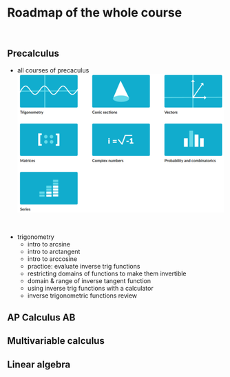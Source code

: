 # Roadmap of the whole course
</br>



## Precalculus
- all courses of precaculus
</br>![alt text](./images/course1/precalculus.jpg)
</br>

- trigonometry
  - intro to arcsine
  - intro to arctangent
  - intro to arccosine
  - practice: evaluate inverse trig functions
  - restricting domains of functions to make them invertible
  - domain & range of inverse tangent function
  - using inverse trig functions with a calculator
  - inverse trigonometric functions review
## AP Calculus AB

## Multivariable calculus

## Linear algebra
